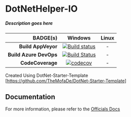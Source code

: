 # DotNetHelper-IO
#####  Description goes here


|     BADGE(s)             |       Windows                                             |                 Linux                        |
| -----------------------: | :------------------------------------------------------:  | :------------------------------------------: |
|       **Build AppVeyor** |  [![Build status][appveyor-badge]][appveyor]              |                      -                       |
|   **Build Azure DevOps** |  [![Build Status][azure-pipeline-badge]][azure-pipeline]  |                      -                       |
|         **CodeCoverage** |  [![codecov][codecov-badge]][codecov]                     |                      -                       |



Created Using DotNet-Starter-Template
[https://github.com/TheMofaDe/DotNet-Starter-Template] 


## Documentation
For more information, please refer to the [Officials Docs](http://themofade.github.io/DotNetHelper-IO) 


[appveyor]:             https://ci.appveyor.com/project/TheMofaDe/DotNetHelper-IO/branch/master
[appveyor-badge]:       https://ci.appveyor.com/api/projects/status/s0pohwrx6clu0aif/branch/master?svg=true
[azure-pipeline]:       https://dev.azure.com/Josephmcnealjr0013/DotNetHelper-IO/_build/latest?definitionId=1
[azure-pipeline-badge]: https://dev.azure.com/Josephmcnealjr0013/DotNetHelper-IO/_apis/build/status/TheMofaDe.DotNetHelper-IO?branchName=master&jobName=Windows

[codecov]:              https://codecov.io/gh/TheMofaDe/DotNetHelper-IO
[codecov-badge]:        https://codecov.io/gh/TheMofaDe/DotNetHelper-IO/branch/master/graph/badge.svg
